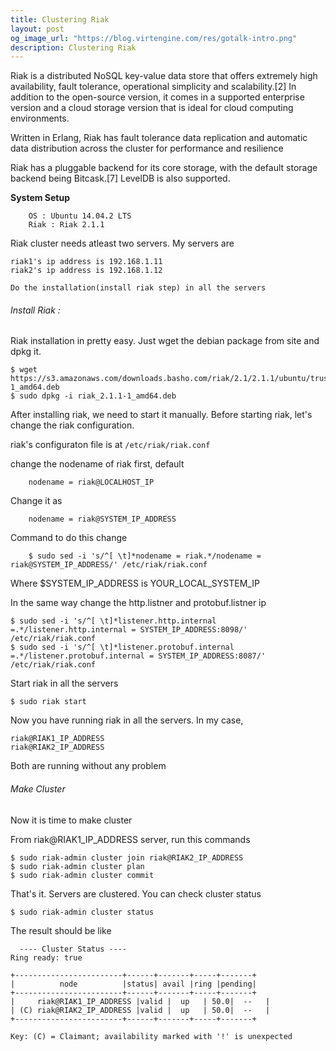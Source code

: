 ```yaml
---
title: Clustering Riak
layout: post
og_image_url: "https://blog.virtengine.com/res/gotalk-intro.png"
description: Clustering Riak
---
```



 Riak is a distributed NoSQL key-value data store that offers extremely high availability, fault tolerance, operational simplicity and scalability.[2] In addition to the open-source version, it comes in a supported enterprise version and a cloud storage version that is ideal for cloud computing environments.

 Written in Erlang, Riak has fault tolerance data replication and automatic data distribution across the cluster for performance and resilience

 Riak has a pluggable backend for its core storage, with the default storage backend being Bitcask.[7] LevelDB is also supported.

 **System Setup**

    	OS : Ubuntu 14.04.2 LTS
        Riak : Riak 2.1.1  
Riak cluster needs atleast two servers. My servers are

	riak1's ip address is 192.168.1.11
    riak2's ip address is 192.168.1.12

`Do the installation(install riak step) in all the servers`

###### Install Riak :
Riak installation in pretty easy. Just wget the debian package from site and dpkg it.

    $ wget https://s3.amazonaws.com/downloads.basho.com/riak/2.1/2.1.1/ubuntu/trusty/riak_2.1.1-1_amd64.deb
    $ sudo dpkg -i riak_2.1.1-1_amd64.deb

After installing riak, we need to start it manually. Before starting riak, let's change the riak configuration.

riak's configuraton file is at `/etc/riak/riak.conf`

change the nodename of riak first,
	default

    	nodename = riak@LOCALHOST_IP

  Change it as

  		nodename = riak@SYSTEM_IP_ADDRESS

  Command to do this change

    	$ sudo sed -i 's/^[ \t]*nodename = riak.*/nodename = riak@SYSTEM_IP_ADDRESS/' /etc/riak/riak.conf

  Where $SYSTEM_IP_ADDRESS is YOUR_LOCAL_SYSTEM_IP

  In the same way change the http.listner and protobuf.listner ip

  	$ sudo sed -i 's/^[ \t]*listener.http.internal =.*/listener.http.internal = SYSTEM_IP_ADDRESS:8098/' /etc/riak/riak.conf
  	$ sudo sed -i 's/^[ \t]*listener.protobuf.internal =.*/listener.protobuf.internal = SYSTEM_IP_ADDRESS:8087/' /etc/riak/riak.conf


Start riak in all the servers

    $ sudo riak start

Now you have running riak in all the servers. In my case,

	riak@RIAK1_IP_ADDRESS
    riak@RIAK2_IP_ADDRESS
Both are running without any problem

###### Make Cluster

Now it is time to make cluster

From riak@RIAK1_IP_ADDRESS server, run this commands

	$ sudo riak-admin cluster join riak@RIAK2_IP_ADDRESS
    $ sudo riak-admin cluster plan
	$ sudo riak-admin cluster commit

That's it. Servers are clustered. You can check cluster status

	$ sudo riak-admin cluster status


  The result should be like

	  ---- Cluster Status ----
	Ring ready: true

	+------------------------+------+-------+-----+-------+
	|          node          |status| avail |ring |pending|
	+------------------------+------+-------+-----+-------+
	|     riak@RIAK1_IP_ADDRESS |valid |  up   | 50.0|  --   |
	| (C) riak@RIAK2_IP_ADDRESS |valid |  up   | 50.0|  --   |
	+------------------------+------+-------+-----+-------+

	Key: (C) = Claimant; availability marked with '!' is unexpected
